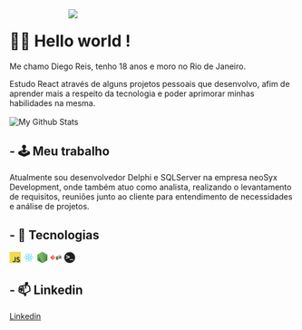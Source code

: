 <img src="https://raw.githubusercontent.com/MicaelliMedeiros/micaellimedeiros/master/image/computer-illustration.png" min-width="400px" max-width="400px" width="400px" align="right">

# 🙋‍♂️ Hello world !

Me chamo Diego Reis, tenho 18 anos e moro no Rio de Janeiro.

Estudo React através de alguns projetos pessoais que desenvolvo, afim de aprender mais a respeito da tecnologia e poder aprimorar minhas habilidades na mesma.

<img align="center" src="https://github-readme-stats.vercel.app/api/top-langs/?username=Ddiegoreis&layout=compact&theme=radical" alt="My Github Stats">

## - 🕹️ Meu trabalho

Atualmente sou desenvolvedor Delphi e SQLServer na empresa neoSyx Development, onde também atuo como analista, realizando o levantamento de requisitos, reuniões junto ao cliente para entendimento de necessidades e análise de projetos.

## - 🧠 Tecnologias

<code><img height="20" src="https://raw.githubusercontent.com/github/explore/80688e429a7d4ef2fca1e82350fe8e3517d3494d/topics/javascript/javascript.png"></code>
<code><img height="20" src="https://raw.githubusercontent.com/github/explore/80688e429a7d4ef2fca1e82350fe8e3517d3494d/topics/react/react.png"></code>
<code><img height="20" src="https://raw.githubusercontent.com/github/explore/80688e429a7d4ef2fca1e82350fe8e3517d3494d/topics/nodejs/nodejs.png"></code>
<code><img height="20" src="https://raw.githubusercontent.com/github/explore/80688e429a7d4ef2fca1e82350fe8e3517d3494d/topics/git/git.png"></code>
<code><img height="20" src="https://raw.githubusercontent.com/github/explore/80688e429a7d4ef2fca1e82350fe8e3517d3494d/topics/terminal/terminal.png"></code>

## - 📫 Linkedin

[Linkedin](https://www.linkedin.com/in/ddiegoreis/)
